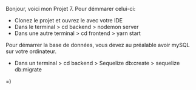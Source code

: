 Bonjour, voici mon Projet 7.
Pour démmarer celui-ci:
- Clonez le projet et ouvrez le avec votre IDE
- Dans le terminal > cd backend > nodemon server
- Dans une autre terminal > cd frontend > yarn start

Pour démarrer la base de données, vous devez au préalable avoir mySQL sur votre ordinateur.
- Dans un terminal > cd backend > Sequelize db:create > sequelize db:migrate

=)
